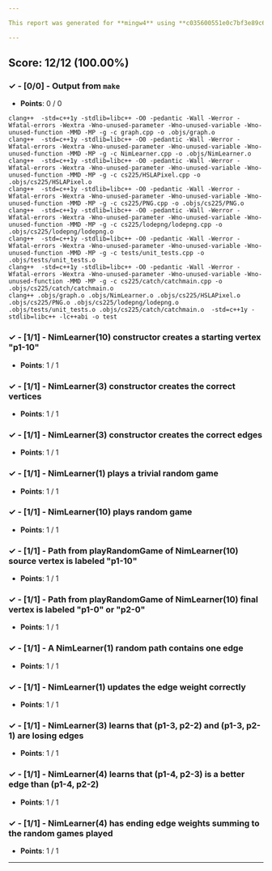 ```yaml
---

This report was generated for **mingw4** using **c035600551e0c7bf3e89c68fdfbb7b5234d2bf83** (latest commit as of **December 1st 2020, 6:00 am**)

---
```





## Score: 12/12 (100.00%)


### ✓ - [0/0] - Output from `make`

- **Points**: 0 / 0


```
clang++  -std=c++1y -stdlib=libc++ -O0 -pedantic -Wall -Werror -Wfatal-errors -Wextra -Wno-unused-parameter -Wno-unused-variable -Wno-unused-function -MMD -MP -g -c graph.cpp -o .objs/graph.o
clang++  -std=c++1y -stdlib=libc++ -O0 -pedantic -Wall -Werror -Wfatal-errors -Wextra -Wno-unused-parameter -Wno-unused-variable -Wno-unused-function -MMD -MP -g -c NimLearner.cpp -o .objs/NimLearner.o
clang++  -std=c++1y -stdlib=libc++ -O0 -pedantic -Wall -Werror -Wfatal-errors -Wextra -Wno-unused-parameter -Wno-unused-variable -Wno-unused-function -MMD -MP -g -c cs225/HSLAPixel.cpp -o .objs/cs225/HSLAPixel.o
clang++  -std=c++1y -stdlib=libc++ -O0 -pedantic -Wall -Werror -Wfatal-errors -Wextra -Wno-unused-parameter -Wno-unused-variable -Wno-unused-function -MMD -MP -g -c cs225/PNG.cpp -o .objs/cs225/PNG.o
clang++  -std=c++1y -stdlib=libc++ -O0 -pedantic -Wall -Werror -Wfatal-errors -Wextra -Wno-unused-parameter -Wno-unused-variable -Wno-unused-function -MMD -MP -g -c cs225/lodepng/lodepng.cpp -o .objs/cs225/lodepng/lodepng.o
clang++  -std=c++1y -stdlib=libc++ -O0 -pedantic -Wall -Werror -Wfatal-errors -Wextra -Wno-unused-parameter -Wno-unused-variable -Wno-unused-function -MMD -MP -g -c tests/unit_tests.cpp -o .objs/tests/unit_tests.o
clang++  -std=c++1y -stdlib=libc++ -O0 -pedantic -Wall -Werror -Wfatal-errors -Wextra -Wno-unused-parameter -Wno-unused-variable -Wno-unused-function -MMD -MP -g -c cs225/catch/catchmain.cpp -o .objs/cs225/catch/catchmain.o
clang++ .objs/graph.o .objs/NimLearner.o .objs/cs225/HSLAPixel.o .objs/cs225/PNG.o .objs/cs225/lodepng/lodepng.o .objs/tests/unit_tests.o .objs/cs225/catch/catchmain.o  -std=c++1y -stdlib=libc++ -lc++abi -o test

```


### ✓ - [1/1] - NimLearner(10) constructor creates a starting vertex "p1-10"

- **Points**: 1 / 1





### ✓ - [1/1] - NimLearner(3) constructor creates the correct vertices

- **Points**: 1 / 1





### ✓ - [1/1] - NimLearner(3) constructor creates the correct edges

- **Points**: 1 / 1





### ✓ - [1/1] - NimLearner(1) plays a trivial random game

- **Points**: 1 / 1





### ✓ - [1/1] - NimLearner(10) plays random game

- **Points**: 1 / 1





### ✓ - [1/1] - Path from playRandomGame of NimLearner(10) source vertex is labeled "p1-10"

- **Points**: 1 / 1





### ✓ - [1/1] - Path from playRandomGame of NimLearner(10) final vertex is labeled "p1-0" or "p2-0"

- **Points**: 1 / 1





### ✓ - [1/1] - A NimLearner(1) random path contains one edge

- **Points**: 1 / 1





### ✓ - [1/1] - NimLearner(1) updates the edge weight correctly

- **Points**: 1 / 1





### ✓ - [1/1] - NimLearner(3) learns that (p1-3\, p2-2) and (p1-3\, p2-1) are losing edges

- **Points**: 1 / 1





### ✓ - [1/1] - NimLearner(4) learns that (p1-4\, p2-3) is a better edge than (p1-4\, p2-2)

- **Points**: 1 / 1





### ✓ - [1/1] - NimLearner(4) has ending edge weights summing to the random games played

- **Points**: 1 / 1





---